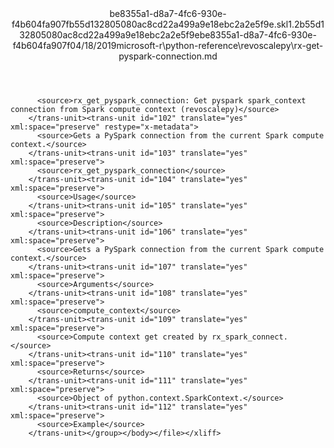 <?xml version="1.0"?><xliff version="1.2" xmlns="urn:oasis:names:tc:xliff:document:1.2" xmlns:xsi="http://www.w3.org/2001/XMLSchema-instance" xsi:schemaLocation="urn:oasis:names:tc:xliff:document:1.2 xliff-core-1.2-transitional.xsd"><file datatype="xml" original="rx-get-pyspark-connection.md" source-language="en-US" target-language="en-US"><header><tool tool-id="mdxliff" tool-name="mdxliff" tool-version="1.0-d1654b2" tool-company="Microsoft" /><xliffext:skl_file_name xmlns:xliffext="urn:microsoft:content:schema:xliffextensions">be8355a1-d8a7-4fc6-930e-f4b604fa907fb55d132805080ac8cd22a499a9e18ebc2a2e5f9e.skl</xliffext:skl_file_name><xliffext:version xmlns:xliffext="urn:microsoft:content:schema:xliffextensions">1.2</xliffext:version><xliffext:ms.openlocfilehash xmlns:xliffext="urn:microsoft:content:schema:xliffextensions">b55d132805080ac8cd22a499a9e18ebc2a2e5f9e</xliffext:ms.openlocfilehash><xliffext:ms.sourcegitcommit xmlns:xliffext="urn:microsoft:content:schema:xliffextensions">be8355a1-d8a7-4fc6-930e-f4b604fa907f</xliffext:ms.sourcegitcommit><xliffext:ms.lasthandoff xmlns:xliffext="urn:microsoft:content:schema:xliffextensions">04/18/2019</xliffext:ms.lasthandoff><xliffext:ms.openlocfilepath xmlns:xliffext="urn:microsoft:content:schema:xliffextensions">microsoft-r\python-reference\revoscalepy\rx-get-pyspark-connection.md</xliffext:ms.openlocfilepath></header><body><group id="content" extype="content"><trans-unit id="101" translate="yes" xml:space="preserve" restype="x-metadata">
          <source>rx_get_pyspark_connection: Get pyspark spark_context connection from Spark compute context (revoscalepy)</source>
        </trans-unit><trans-unit id="102" translate="yes" xml:space="preserve" restype="x-metadata">
          <source>Gets a PySpark connection from the current Spark compute context.</source>
        </trans-unit><trans-unit id="103" translate="yes" xml:space="preserve">
          <source>rx_get_pyspark_connection</source>
        </trans-unit><trans-unit id="104" translate="yes" xml:space="preserve">
          <source>Usage</source>
        </trans-unit><trans-unit id="105" translate="yes" xml:space="preserve">
          <source>Description</source>
        </trans-unit><trans-unit id="106" translate="yes" xml:space="preserve">
          <source>Gets a PySpark connection from the current Spark compute context.</source>
        </trans-unit><trans-unit id="107" translate="yes" xml:space="preserve">
          <source>Arguments</source>
        </trans-unit><trans-unit id="108" translate="yes" xml:space="preserve">
          <source>compute_context</source>
        </trans-unit><trans-unit id="109" translate="yes" xml:space="preserve">
          <source>Compute context get created by rx_spark_connect.</source>
        </trans-unit><trans-unit id="110" translate="yes" xml:space="preserve">
          <source>Returns</source>
        </trans-unit><trans-unit id="111" translate="yes" xml:space="preserve">
          <source>Object of python.context.SparkContext.</source>
        </trans-unit><trans-unit id="112" translate="yes" xml:space="preserve">
          <source>Example</source>
        </trans-unit></group></body></file></xliff>